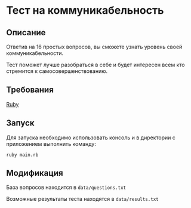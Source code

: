 # Тест на коммуникабельность

## Описание
Ответив на 16 простых вопросов, вы сможете узнать уровень своей коммуникабельности.

Тест поможет лучше разобраться в себе и будет интересен всем кто стремится к самосовершенствованию.

## Требования

[Ruby](https://www.ruby-lang.org/ru/downloads/)

## Запуск

Для запуска необходимо использовать консоль и в директории с приложением выполнить команду:

```
ruby main.rb
```

## Модификация

База вопросов находится в `data/questions.txt`

Возможные результаты теста находятся в `data/results.txt`
